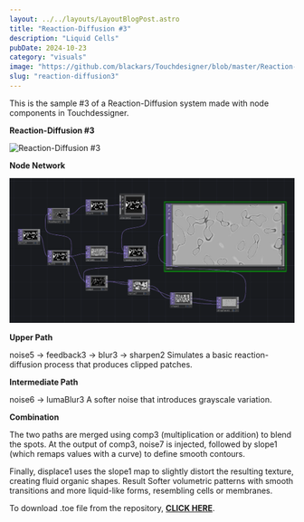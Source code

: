 ```yaml
---
layout: ../../layouts/LayoutBlogPost.astro
title: "Reaction-Diffusion #3"
description: "Liquid Cells"
pubDate: 2024-10-23
category: "visuals"
image: "https://github.com/blackars/Touchdesigner/blob/master/Reaction-Diffusion/rd3.png?raw=true"
slug: "reaction-diffusion3"
---
```



This is the sample #3 of a Reaction-Diffusion system made with node components in Touchdessigner. 

**Reaction-Diffusion #3** 

![Reaction-Diffusion #3 ](https://github.com/blackars/Touchdesigner/blob/master/Reaction-Diffusion/rd3-16-9.gif?raw=true)

**Node Network** 

![Node Network to reaction-diffusion system #3](https://github.com/blackars/Touchdesigner/blob/master/Reaction-Diffusion/rd3-td-node.png?raw=true)

**Upper Path**

noise5 → feedback3 → blur3 → sharpen2
Simulates a basic reaction-diffusion process that produces clipped patches.

**Intermediate Path**

noise6 → lumaBlur3
A softer noise that introduces grayscale variation.

**Combination**

The two paths are merged using comp3 (multiplication or addition) to blend the spots.
At the output of comp3, noise7 is injected, followed by slope1 (which remaps values with a curve) to define smooth contours.

Finally, displace1 uses the slope1 map to slightly distort the resulting texture, creating fluid organic shapes.
Result
Softer volumetric patterns with smooth transitions and more liquid-like forms, resembling cells or membranes.

To download .toe file from the repository, **[CLICK HERE](https://github.com/blackars/Touchdesigner/tree/master/Reaction-Diffusion)**.

